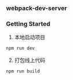 ### webpack-dev-server

### Getting Started

1. 本地启动项目
```sh
npm run dev
```

2. 打包线上代码
```sh
npm run build
```
